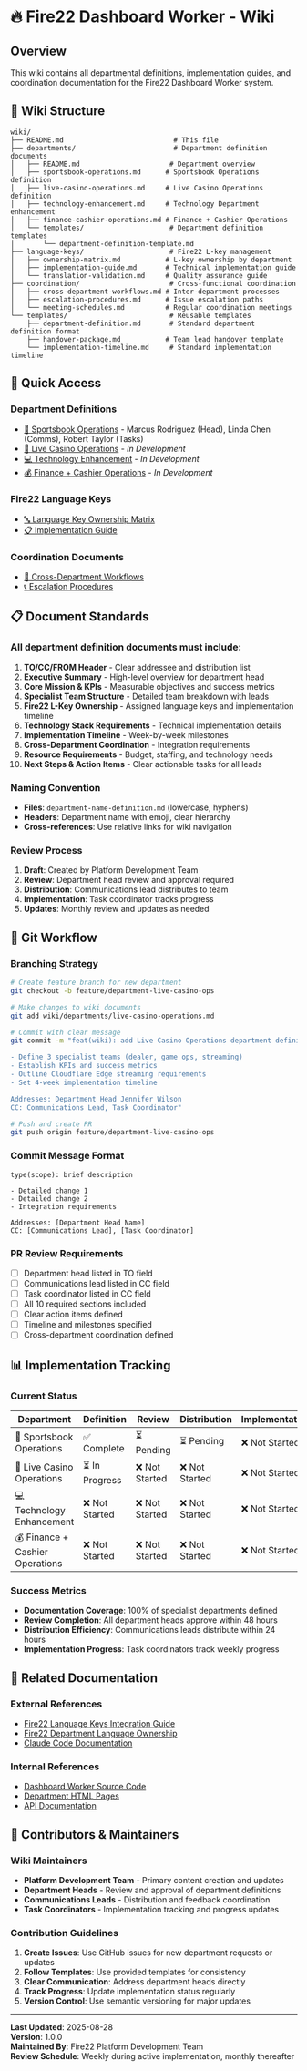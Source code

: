 # 🔥 Fire22 Dashboard Worker - Wiki

## Overview

This wiki contains all departmental definitions, implementation guides, and coordination documentation for the Fire22 Dashboard Worker system.

## 📁 Wiki Structure

```
wiki/
├── README.md                           # This file
├── departments/                        # Department definition documents
│   ├── README.md                      # Department overview
│   ├── sportsbook-operations.md      # Sportsbook Operations definition
│   ├── live-casino-operations.md     # Live Casino Operations definition
│   ├── technology-enhancement.md     # Technology Department enhancement
│   ├── finance-cashier-operations.md # Finance + Cashier Operations
│   └── templates/                     # Department definition templates
│       └── department-definition-template.md
├── language-keys/                     # Fire22 L-key management
│   ├── ownership-matrix.md           # L-key ownership by department
│   ├── implementation-guide.md       # Technical implementation guide
│   └── translation-validation.md     # Quality assurance guide
├── coordination/                      # Cross-functional coordination
│   ├── cross-department-workflows.md # Inter-department processes
│   ├── escalation-procedures.md      # Issue escalation paths
│   └── meeting-schedules.md          # Regular coordination meetings
└── templates/                         # Reusable templates
    ├── department-definition.md       # Standard department definition format
    ├── handover-package.md           # Team lead handover template
    └── implementation-timeline.md     # Standard implementation timeline
```

## 🎯 Quick Access

### Department Definitions
- [🎲 Sportsbook Operations](./departments/sportsbook-operations.md) - Marcus Rodriguez (Head), Linda Chen (Comms), Robert Taylor (Tasks)
- [🎰 Live Casino Operations](./departments/live-casino-operations.md) - *In Development*
- [💻 Technology Enhancement](./departments/technology-enhancement.md) - *In Development*  
- [💰 Finance + Cashier Operations](./departments/finance-cashier-operations.md) - *In Development*

### Fire22 Language Keys
- [🔤 Language Key Ownership Matrix](./language-keys/ownership-matrix.md)
- [📋 Implementation Guide](./language-keys/implementation-guide.md)

### Coordination Documents
- [🤝 Cross-Department Workflows](./coordination/cross-department-workflows.md)
- [📞 Escalation Procedures](./coordination/escalation-procedures.md)

## 📋 Document Standards

### All department definition documents must include:
1. **TO/CC/FROM Header** - Clear addressee and distribution list
2. **Executive Summary** - High-level overview for department head
3. **Core Mission & KPIs** - Measurable objectives and success metrics
4. **Specialist Team Structure** - Detailed team breakdown with leads
5. **Fire22 L-Key Ownership** - Assigned language keys and implementation timeline
6. **Technology Stack Requirements** - Technical implementation details
7. **Implementation Timeline** - Week-by-week milestones
8. **Cross-Department Coordination** - Integration requirements
9. **Resource Requirements** - Budget, staffing, and technology needs
10. **Next Steps & Action Items** - Clear actionable tasks for all leads

### Naming Convention
- **Files**: `department-name-definition.md` (lowercase, hyphens)
- **Headers**: Department name with emoji, clear hierarchy
- **Cross-references**: Use relative links for wiki navigation

### Review Process
1. **Draft**: Created by Platform Development Team
2. **Review**: Department head review and approval required
3. **Distribution**: Communications lead distributes to team
4. **Implementation**: Task coordinator tracks progress
5. **Updates**: Monthly review and updates as needed

## 🔄 Git Workflow

### Branching Strategy
```bash
# Create feature branch for new department
git checkout -b feature/department-live-casino-ops

# Make changes to wiki documents
git add wiki/departments/live-casino-operations.md

# Commit with clear message
git commit -m "feat(wiki): add Live Casino Operations department definition

- Define 3 specialist teams (dealer, game ops, streaming)
- Establish KPIs and success metrics
- Outline Cloudflare Edge streaming requirements
- Set 4-week implementation timeline

Addresses: Department Head Jennifer Wilson
CC: Communications Lead, Task Coordinator"

# Push and create PR
git push origin feature/department-live-casino-ops
```

### Commit Message Format
```
type(scope): brief description

- Detailed change 1
- Detailed change 2
- Integration requirements

Addresses: [Department Head Name]
CC: [Communications Lead], [Task Coordinator]
```

### PR Review Requirements
- [ ] Department head listed in TO field
- [ ] Communications lead listed in CC field  
- [ ] Task coordinator listed in CC field
- [ ] All 10 required sections included
- [ ] Clear action items defined
- [ ] Timeline and milestones specified
- [ ] Cross-department coordination defined

## 📊 Implementation Tracking

### Current Status
| Department | Definition | Review | Distribution | Implementation |
|-----------|------------|---------|---------------|----------------|
| 🎲 Sportsbook Operations | ✅ Complete | ⏳ Pending | ⏳ Pending | ❌ Not Started |
| 🎰 Live Casino Operations | ⏳ In Progress | ❌ Not Started | ❌ Not Started | ❌ Not Started |
| 💻 Technology Enhancement | ❌ Not Started | ❌ Not Started | ❌ Not Started | ❌ Not Started |
| 💰 Finance + Cashier Operations | ❌ Not Started | ❌ Not Started | ❌ Not Started | ❌ Not Started |

### Success Metrics
- **Documentation Coverage**: 100% of specialist departments defined
- **Review Completion**: All department heads approve within 48 hours
- **Distribution Efficiency**: Communications leads distribute within 24 hours
- **Implementation Progress**: Task coordinators track weekly progress

## 🔗 Related Documentation

### External References
- [Fire22 Language Keys Integration Guide](../FIRE22-LANGUAGE-KEYS-INTEGRATION.md)
- [Fire22 Department Language Ownership](../FIRE22-DEPARTMENT-LANGUAGE-OWNERSHIP.md)
- [Claude Code Documentation](../CLAUDE.md)

### Internal References
- [Dashboard Worker Source Code](../src/)
- [Department HTML Pages](../src/departments/)
- [API Documentation](../src/api/)

## 👥 Contributors & Maintainers

### Wiki Maintainers
- **Platform Development Team** - Primary content creation and updates
- **Department Heads** - Review and approval of department definitions
- **Communications Leads** - Distribution and feedback coordination
- **Task Coordinators** - Implementation tracking and progress updates

### Contribution Guidelines
1. **Create Issues**: Use GitHub issues for new department requests or updates
2. **Follow Templates**: Use provided templates for consistency
3. **Clear Communication**: Address department heads directly
4. **Track Progress**: Update implementation status regularly
5. **Version Control**: Use semantic versioning for major updates

---

**Last Updated**: 2025-08-28  
**Version**: 1.0.0  
**Maintained By**: Fire22 Platform Development Team  
**Review Schedule**: Weekly during active implementation, monthly thereafter